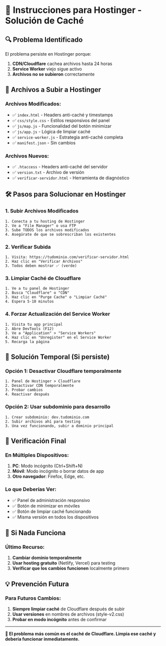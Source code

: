 # 🚀 Instrucciones para Hostinger - Solución de Caché

## 🔍 **Problema Identificado**
El problema persiste en Hostinger porque:
1. **CDN/Cloudflare** cachea archivos hasta 24 horas
2. **Service Worker** viejo sigue activo
3. **Archivos no se subieron** correctamente

## 📁 **Archivos a Subir a Hostinger**

### **Archivos Modificados:**
- ✅ `index.html` - Headers anti-caché y timestamps
- ✅ `css/style.css` - Estilos responsivos del panel
- ✅ `js/map.js` - Funcionalidad del botón minimizar
- ✅ `js/app.js` - Lógica de limpiar caché
- ✅ `service-worker.js` - Estrategia anti-caché completa
- ✅ `manifest.json` - Sin cambios

### **Archivos Nuevos:**
- ✅ `.htaccess` - Headers anti-caché del servidor
- ✅ `version.txt` - Archivo de versión
- ✅ `verificar-servidor.html` - Herramienta de diagnóstico

## 🛠️ **Pasos para Solucionar en Hostinger**

### **1. Subir Archivos Modificados**
```
1. Conecta a tu hosting de Hostinger
2. Ve a "File Manager" o usa FTP
3. Sube TODOS los archivos modificados
4. Asegúrate de que se sobrescriban los existentes
```

### **2. Verificar Subida**
```
1. Visita: https://tudominio.com/verificar-servidor.html
2. Haz clic en "Verificar Archivos"
3. Todos deben mostrar ✅ (verde)
```

### **3. Limpiar Caché de Cloudflare**
```
1. Ve a tu panel de Hostinger
2. Busca "Cloudflare" o "CDN"
3. Haz clic en "Purge Cache" o "Limpiar Caché"
4. Espera 5-10 minutos
```

### **4. Forzar Actualización del Service Worker**
```
1. Visita tu app principal
2. Abre DevTools (F12)
3. Ve a "Application" > "Service Workers"
4. Haz clic en "Unregister" en el Service Worker
5. Recarga la página
```

## 🔧 **Solución Temporal (Si persiste)**

### **Opción 1: Desactivar Cloudflare temporalmente**
```
1. Panel de Hostinger > Cloudflare
2. Desactivar CDN temporalmente
3. Probar cambios
4. Reactivar después
```

### **Opción 2: Usar subdominio para desarrollo**
```
1. Crear subdominio: dev.tudominio.com
2. Subir archivos ahí para testing
3. Una vez funcionando, subir a dominio principal
```

## 📱 **Verificación Final**

### **En Múltiples Dispositivos:**
1. **PC**: Modo incógnito (Ctrl+Shift+N)
2. **Móvil**: Modo incógnito o borrar datos de app
3. **Otro navegador**: Firefox, Edge, etc.

### **Lo que Deberías Ver:**
- ✅ Panel de administración responsivo
- ✅ Botón de minimizar en móviles
- ✅ Botón de limpiar caché funcionando
- ✅ Misma versión en todos los dispositivos

## 🚨 **Si Nada Funciona**

### **Último Recurso:**
1. **Cambiar dominio temporalmente**
2. **Usar hosting gratuito** (Netlify, Vercel) para testing
3. **Verificar que los cambios funcionen** localmente primero

## 💡 **Prevención Futura**

### **Para Futuros Cambios:**
1. **Siempre limpiar caché** de Cloudflare después de subir
2. **Usar versiones** en nombres de archivos (style-v2.css)
3. **Probar en modo incógnito** antes de confirmar

---

**🎯 El problema más común es el caché de Cloudflare. Limpia ese caché y debería funcionar inmediatamente.**
